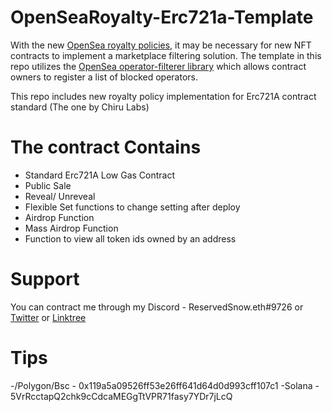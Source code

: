 # OpenSeaRoyalty-Erc721a-Template
With the new [OpenSea royalty policies](https://twitter.com/opensea/status/1590466349683576832), it may be necessary for new NFT contracts to implement a marketplace filtering solution. The template in this repo
utilizes the [OpenSea operator-filterer library](https://github.com/ProjectOpenSea/operator-filter-registry) which allows contract owners to register
a list of blocked operators.

This repo includes new royalty policy implementation for Erc721A contract standard (The one by Chiru Labs)

# The contract Contains
- Standard Erc721A Low Gas Contract
- Public Sale
- Reveal/ Unreveal
- Flexible Set functions to change setting after deploy
- Airdrop Function
- Mass Airdrop Function
- Function to view all token ids owned by an address

# Support 
You can contract me through my Discord - ReservedSnow.eth#9726 or [Twitter](https://twitter.com/ReservedSnow) or [Linktree](https://linktr.ee/reservedsnow)

# Tips
-/Polygon/Bsc - 0x119a5a09526ff53e26ff641d64d0d993cff107c1
-Solana - 5VrRcctapQ2chk9cCdcaMEGgTtVPR71fasy7YDr7jLcQ


